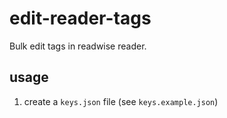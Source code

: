 # edit-reader-tags

Bulk edit tags in readwise reader.


## usage

1. create a `keys.json` file (see `keys.example.json`)
